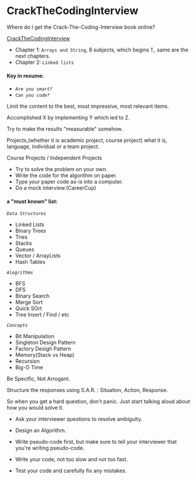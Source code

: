 CrackTheCodingInterview
=======================

Where do I get the Crack-The-Coding-Interview book online?

[CrackTheCodingInterview][1]

- Chapter 1: `Arrays and String`, 8 subjects, which begins _1._, same are the next chapters.
- Chapter 2: `Linked lists`

#### Key in resume:

- _`Are you smart?`_
- _`Can you code?`_

Limit the content to the best, most impressive, most relevant items.

Accomplished X by implementing Y which led to Z.

Try to make the results "measurable" somehow.

Projects,(whether it is academic project, course project) what it is, language, individual or a team project.

Course Projects / Independent Projects

- Try to solve the problem on your own.
- Write the code for the algorithm on paper.
- Type your paper code as-is into a computer.
- Do a mock interview.(CareerCup)

#### a "must known" list:
_`Data Structures`_

- Linked Lists
- Binary Trees
- Tries
- Stacks
- Queues
- Vector / ArrayLists
- Hash Tables

_`Alogrithms`_
- BFS
- DFS
- Binary Search
- Merge Sort
- Quick SOrt
- Tree Insert / Find / etc

_`Concepts`_
- Bit Manipulation
- Singleton Design Pattern
- Factory Desigh Pattern
- Memory(Stack vs Heap)
- Recursion
- Big-O Time

Be Specific, Not Arrogant.

Structure the responses using S.A.R. : Situation, Action, Response.

So when you get a hard question, don't panic. Just start talking aloud about how you would solve it.

- Ask your interviewer questions to resolve ambiguity.

- Design an Algorithm.

- Write pseudo-code first, but make sure to tell your interviewer that you're writing pseudo-code.

- Write your code, not too slow and not too fast.

- Test your code and carefully fix any mistakes.

[1]:http://yun.baidu.com/share/link?uk=923744475&shareid=1595974228
